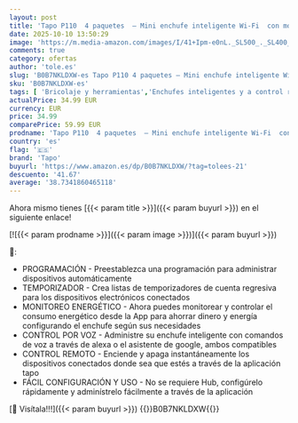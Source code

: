```yaml
---
layout: post
title: 'Tapo P110  4 paquetes  – Mini enchufe inteligente Wi-Fi  con monitoreo de energía   programación encendido/apagado  ahorro de energía  compatible con Alexa y Google Home'
date: 2025-10-10 13:50:29
image: 'https://m.media-amazon.com/images/I/41+Ipm-e0nL._SL500_._SL400_.jpg'
comments: true
category: ofertas
author: 'tole.es'
slug: 'B0B7NKLDXW-es Tapo P110 4 paquetes – Mini enchufe inteligente Wi-Fi con...'
sku: 'B0B7NKLDXW-es'
tags: [ 'Bricolaje y herramientas','Enchufes inteligentes y a control remoto','Enchufes y accesorios','Instalación eléctrica','alexa','enchufe','google','home','inteligente','tapo','🇪🇸', ]
actualPrice: 34.99 EUR
currency: EUR
price: 34.99
comparePrice: 59.99 EUR
prodname: 'Tapo P110  4 paquetes  – Mini enchufe inteligente Wi-Fi  con monitoreo de energía   programación encendido/apagado  ahorro de energía  compatible con Alexa y Google Home'
country: 'es'
flag: '🇪🇸'
brand: 'Tapo'
buyurl: 'https://www.amazon.es/dp/B0B7NKLDXW/?tag=tolees-21'
descuento: '41.67'
average: '38.7341860465118'
---
```


Ahora mismo tienes [{{< param title >}}]({{< param buyurl >}}) en el siguiente enlace!

[![{{< param prodname >}}]({{< param image >}})]({{< param buyurl >}})

🔎:

- PROGRAMACIÓN - Preestablezca una programación para administrar dispositivos automáticamente
- TEMPORIZADOR - Crea listas de temporizadores de cuenta regresiva para los dispositivos electrónicos conectados
- MONITOREO ENERGÉTICO - Ahora puedes monitorear y controlar el consumo energético desde la App para ahorrar dinero y energía configurando el enchufe según sus necesidades
- CONTROL POR VOZ - Administre su enchufe inteligente con comandos de voz a través de alexa o el asistente de google, ambos compatibles
- CONTROL REMOTO - Enciende y apaga instantáneamente los dispositivos conectados donde sea que estés a través de la aplicación tapo
- FÁCIL CONFIGURACIÓN Y USO - No se requiere Hub, configúrelo rápidamente y adminístrelo fácilmente a través de la aplicación

[🛒 Visítala!!!]({{< param buyurl >}})
{{<world>}}B0B7NKLDXW{{</world>}}
